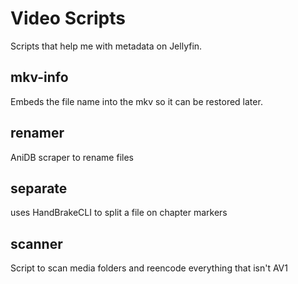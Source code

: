 # Video Scripts

Scripts that help me with metadata on Jellyfin.

## mkv-info
Embeds the file name into the mkv so it can be restored later.

## renamer
AniDB scraper to rename files

## separate
uses HandBrakeCLI to split a file on chapter markers

## scanner
Script to scan media folders and reencode everything that isn't AV1